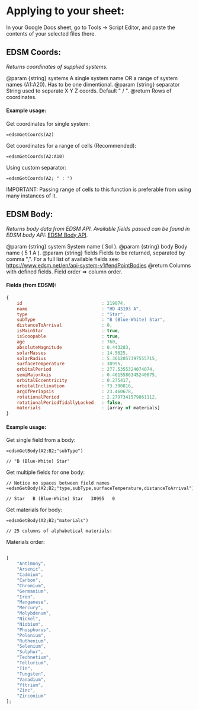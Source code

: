 # Applying to your sheet:
In your Google Docs sheet, go to Tools -> Script Editor, and paste the contents of your selected files there.

## EDSM Coords:


*Returns coordinates of supplied systems.*


@param {string} systems A single system name OR a range of system names (A1:A20). Has to be one dimentional.
@param {string} separator String used to separate X Y Z coords. Default " / ".
@return Rows of coordinates.


#### Example usage:

Get coordinates for single system:
```
=edsmGetCoords(A2)
```

Get coordinates for a range of cells (Recommended):
```
=edsmGetCoords(A2:A10)
```

Using custom separator:
```
=edsmGetCoords(A2; " : ")
```

IMPORTANT: Passing range of cells to this function is preferable from using many instances of it.

## EDSM Body:


*Returns body data from EDSM API. Available fields passed can be found in EDSM body API:*
[EDSM Body API](https://www.edsm.net/en/api-system-v1#endPointBodies).

@param {string} system System name ( Sol ).
@param {string} body Body name ( 5 1 A ).
@param {string} fields Fields to be returned, separated by comma ",". For a full list of available fields see: https://www.edsm.net/en/api-system-v1#endPointBodies
@return Columns with defined fields. Field order => column order.


#### Fields (from EDSM):

```javascript
{
    id                              : 219074,
    name                            : "HD 43193 A",
    type                            : "Star",
    subType                         : "B (Blue-White) Star",
    distanceToArrival               : 0,
    isMainStar                      : true,
    isScoopable                     : true,
    age                             : 760,
    absoluteMagnitude               : 0.443283,
    solarMasses                     : 14.5625,
    solarRadius                     : 5.3612057397555715,
    surfaceTemperature              : 30995,
    orbitalPeriod                   : 277.5355324074074,
    semiMajorAxis                   : 0.4615586345240675,
    orbitalEccentricity             : 0.275417,
    orbitalInclination              : 73.390816,
    argOfPeriapsis                  : 23.460678,
    rotationalPeriod                : 2.2797341579861112,
    rotationalPeriodTidallyLocked   : false,
    materials						: [array of materials]
}
```


#### Example usage:

Get single field from a body:

```
=edsmGetBody(A2;B2;"subType")

// "B (Blue-White) Star"
```

Get multiple fields for one body:

```
// Notice no spaces between field names
=edsmGetBody(A2;B2;"type,subType,surfaceTemperature,distanceToArrival")

// Star   B (Blue-White) Star   30995   0
```

Get materials for body:

```
=edsmGetBody(A2;B2;"materials")

// 25 columns of alphabetical materials:

```

Materials order:
```javascript

[
	"Antimony",
	"Arsenic",
	"Cadmium",
	"Carbon",
	"Chromium",
	"Germanium",
	"Iron", 
	"Manganese", 
	"Mercury", 
	"Molybdenum", 
	"Nickel", 
	"Niobium", 
	"Phosphorus", 
	"Polonium", 
	"Ruthenium", 
	"Selenium", 
	"Sulphur", 
	"Technetium", 
	"Tellurium", 
	"Tin", 
	"Tungsten", 
	"Vanadium", 
	"Yttrium", 
	"Zinc", 
	"Zirconium"
];

```